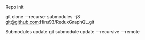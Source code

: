 Repo init

git clone --recurse-submodules -j8 git@github.com:Hiru93/ReduxGraphQL.git


Submodules update
git submodule update --recursive --remote
